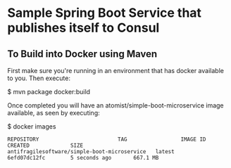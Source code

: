 # Sample Spring Boot Service that publishes itself to Consul

## To Build into Docker using Maven

First make sure you're running in an environment that has docker available to you. Then execute:

$ mvn package docker:build

Once completed you will have an atomist/simple-boot-microservice image available, as seen by executing:

$ docker images

```
REPOSITORY                         TAG                 IMAGE ID            CREATED             SIZE
antifragilesoftware/simple-boot-microservice   latest              6efd07dc12fc        5 seconds ago       667.1 MB
```
